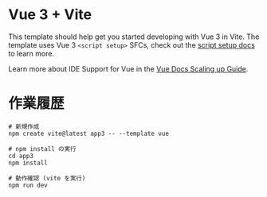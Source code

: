 # Vue 3 + Vite

This template should help get you started developing with Vue 3 in Vite. The template uses Vue 3 `<script setup>` SFCs, check out the [script setup docs](https://v3.vuejs.org/api/sfc-script-setup.html#sfc-script-setup) to learn more.

Learn more about IDE Support for Vue in the [Vue Docs Scaling up Guide](https://vuejs.org/guide/scaling-up/tooling.html#ide-support).


# 作業履歴

```shell
# 新規作成
npm create vite@latest app3 -- --template vue

# npm install の実行
cd app3
npm install

# 動作確認 (vite を実行)
npm run dev
```